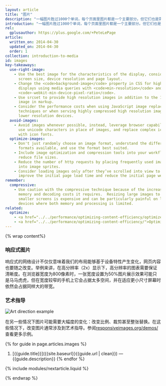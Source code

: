 ```yaml
---
layout: article
title: "图片"
description: "一幅图片胜过1000个单词，每个页面里图片都是一个主要部分。但它们也是需要加载的主要部分。响应式网络设计不仅能让我们的布局基于设备特性，也能够基于图片产生变化。"
introduction: "一幅图片胜过1000个单词，每个页面里图片都是一个主要部分。但它们也是需要加载的主要部分。响应式网络设计不仅能让我们的布局基于设备特性，也能够基于图片产生变化。"
rel:
  gplusauthor: https://plus.google.com/+PeteLePage
article:
  written_on: 2014-04-30
  updated_on: 2014-04-30
  order: 1
collection: introduction-to-media
id: images
key-takeaways:
  use-right-image:
    - Use the best image for the characteristics of the display, consider
      screen size, device resolution and page layout.
    - Change the <code>background-image</code> property in CSS for high DPI
      displays using media queries with <code>min-resolution</code> and
      <code>-webkit-min-device-pixel-ratio</code>.
    - Use srcset to provide high resolution images in addition to the 1x
      image in markup.
    - Consider the performance costs when using JavaScript image replacement
      techniques or when serving highly compressed high resolution images to
      lower resolution devices.
  avoid-images:
    - Avoid images whenever possible, instead, leverage browser capabilities,
      use unicode characters in place of images, and replace complex icons
      with icon fonts.
  optimize-images:
    - Don't just randomly choose an image format, understand the different
      formats available, and use the format best suited.
    - Include image optimization and compression tools into your workflow to
      reduce file sizes.
    - Reduce the number of http requests by placing frequently used images
      into image sprites.
    - Consider loading images only after they’ve scrolled into view to
      improve the initial page load time and reduce the initial page weight.
remember:
  compressive:
    - Use caution with the compressive technique because of the increased
      memory and decoding costs it requires.  Resizing large images to fit on
      smaller screens is expensive and can be particularly painful on low-end
      devices where both memory and processing is limited.
related:
  optimize:
    - <a href="../../performance/optimizing-content-efficiency/optimize-encoding-and-transfer.html#image-optimization">Image optimization</a>
    - <a href="../../performance/optimizing-content-efficiency/">Optimizing content efficiency</a>
---
```


{% wrap content%}

<style>
  img, video, object {
    max-width: 100%;
  }

  img.center {
    display: block;
    margin-left: auto;
    margin-right: auto;
  }
</style>

### 响应式图片

响应式的网络设计不仅仅意味着我们的布局能够基于设备特性产生变化，网页内容也要随之改变。举例来讲，在高分辨率（2x）显示下，高分辨率的图表需要保证清晰度。在浏览器宽度为800像素时，一张宽度设置为50%图片展示效果可能只是马马虎虎，但在宽度较窄的手机上它会占据太多空间，并在适应更小尺寸屏幕时依然会占据同样大的带宽。

### 艺术指导

<img class="center" src="img/art-direction.png" alt="Art direction example"
srcset="img/art-direction.png 1x, img/art-direction-2x.png 2x">

在另一些情况下图片可能需要大幅度的变化：改变比例、裁剪甚至整张替换。在这些情况下，改变图片通常涉及到艺术指导。参阅[responsiveimages.org/demos/](http://responsiveimages.org/demos/) 查看更多示例。

{% for guide in page.articles.images %}
1. [{{guide.title}}]({{site.baseurl}}{{guide.url | clean}}) &mdash;
{{guide.description}}
{% endfor %}

{% include modules/nextarticle.liquid %}

{% endwrap %}
